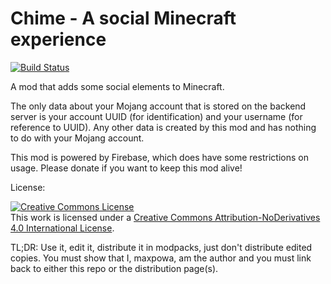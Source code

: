 Chime - A social Minecraft experience
========

[![Build Status](https://api.shippable.com/projects/547bf280d46935d5fbbefbeb/badge?branchName=master)](https://app.shippable.com/projects/547bf280d46935d5fbbefbeb/builds/latest)

A mod that adds some social elements to Minecraft.

The only data about your Mojang account that is stored on the backend server is your account UUID (for identification) and your username (for reference to UUID). Any other data is created by this mod and has nothing to do with your Mojang account.

This mod is powered by Firebase, which does have some restrictions on usage. Please donate if you want to keep this mod alive!



License:

<a rel="license" href="http://creativecommons.org/licenses/by-nd/4.0/"><img alt="Creative Commons License" style="border-width:0" src="https://i.creativecommons.org/l/by-nd/4.0/88x31.png" /></a><br />This work is licensed under a <a rel="license" href="http://creativecommons.org/licenses/by-nd/4.0/">Creative Commons Attribution-NoDerivatives 4.0 International License</a>.

TL;DR: Use it, edit it, distribute it in modpacks, just don't distribute edited copies. You must show that I, maxpowa, am the author and you must link back to either this repo or the distribution page(s).
